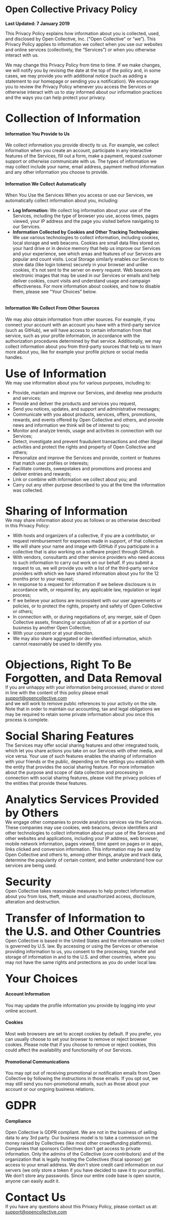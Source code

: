 # Open Collective Privacy Policy

**Last Updated: 7 January 2019**

This Privacy Policy explains how information about you is collected, used, and disclosed by Open Collective, Inc. ("Open Collective" or “we”). This Privacy Policy applies to information we collect when you use our websites and online services (collectively, the “Services”) or when you otherwise interact with us.

We may change this Privacy Policy from time to time. If we make changes, we will notify you by revising the date at the top of the policy and, in some cases, we may provide you with additional notice (such as adding a statement to our homepage or sending you a notification). We encourage you to review the Privacy Policy whenever you access the Services or otherwise interact with us to stay informed about our information practices and the ways you can help protect your privacy.

<div style="display:flex;flex-direction:column">
  <div style="display:flex;flex-direction: column;margin-top:1.5em">
    <div style="font-weight:bold;font-size:2.2rem;">Collection of Information </div>
    <div style="display:flex;flex-direction:column;"><h4>Information You Provide to Us</h4>
We collect information you provide directly to us.  For example, we collect information when you create an account, participate in any interactive features of the Services, fill out a form,  make a payment, request customer support or otherwise communicate with us. The types of information we may collect include your name, email address, payment method information and any other information you choose to provide.  
<h4>Information We Collect Automatically</h4>
When You Use the Services 
When you access or use our Services, we automatically collect information about you, including:
<ul>
<li><b>Log Information:</b>  We collect log information about your use of the Services, including the type of browser you use, access times, pages viewed, your IP address and the page you visited before navigating to our Services.</li>
<li><b>Information Collected by Cookies and Other Tracking Technologies:</b>  We use various technologies to collect information, including cookies, local storage and web beacons.  Cookies are small data files stored on your hard drive or in device memory that help us improve our Services and your experience, see which areas and features of our Services are popular and count visits. Local Storage similarly enables our Services to store data (like login tokens) securely in your browser and unlike cookies, it's not sent to the server on every request. Web beacons are electronic images that may be used in our Services or emails and help deliver cookies, count visits and understand usage and campaign effectiveness.  For more information about cookies, and how to disable them, please see "Your Choices" below.</li>
</ul>
<h4>Information We Collect From Other Sources</h4>
We may also obtain information from other sources.  For example, if you connect your account with an account you have with a third-party service (such as GitHub), we will have access to certain information from that service, such as your profile information, in accordance with the authorization procedures determined by that service.  Additionally, we may collect information about you from third-party sources that help us to learn more about you, like for example your profile picture or social media handles. </div>
  </div>
  <div style="display:flex;flex-direction: column;margin-top:1.5em">
    <div style="font-weight:bold;font-size:2.2rem;">Use of Information</div>
    <div style="display:flex;flex-direction:column;">We may use information about you for various purposes, including to:
<ul>
<li>Provide, maintain and improve our Services, and develop new products and services;</li>
<li>Provide and deliver the products and services you request, </li>
<li>Send you notices, updates, and support and administrative messages;</li>
<li>Communicate with you about products, services, offers, promotions, rewards, and events offered by Open Collective and others, and provide news and information we think will be of interest to you;</li>
<li>Monitor and analyze trends, usage and activities in connection with our Services; </li>
<li>Detect, investigate and prevent fraudulent transactions and other illegal activities and protect the rights and property of Open Collective and others;</li>
<li>Personalize and improve the Services and provide, content or features that match user profiles or interests;</li>
<li>Facilitate contests, sweepstakes and promotions and process and deliver entries and rewards;</li>
<li>Link or combine with information we collect about you; and</li>
<li>Carry out any other purpose described to you at the time the information was collected.</li>
</ul>
</div>
  </div>
  <div style="display:flex;flex-direction: column;margin-top:1.5em">
    <div style="font-weight:bold;font-size:2.2rem;">Sharing of Information</div>
    <div style="display:flex;flex-direction:column;">We may share information about you as follows or as otherwise described in this Privacy Policy:
<ul>
<li>With hosts and organizers of a collective, if you are a contributor, or request reimbursement for expenses made in support, of that collective</li>
<li>We will share your name and image with GitHub if you participate in a collective that is also working on a software project through GitHub.</li>
<li>With vendors, consultants and other service providers who need access to such information to carry out work on our behalf. If you submit a request to us, we will provide you with a list of the third-party service providers with which we have shared information about you for the 12 months prior to your request;</li>
<li>In response to a request for information if we believe disclosure is in accordance with, or required by, any applicable law, regulation or legal process;</li>
<li>If we believe your actions are inconsistent with our user agreements or policies, or to protect the rights, property and safety of Open Collective or others;</li>
<li>In connection with, or during negotiations of, any merger, sale of Open Collective assets, financing or acquisition of all or a portion of our business by another Open Collective; </li>
<li>With your consent or at your direction.</li>
<li>We may also share aggregated or de-identified information, which cannot reasonably be used to identify you.</li>
</ul>
</div>
  </div>
  <div style="display:flex;flex-direction: column;margin-top:1.5em">
    <div style="font-weight:bold;font-size:2.2rem;">Objections, Right To Be Forgotten, and Data Removal</div>
    <div style="display:flex;flex-direction:column;">If you are unhappy with your information being processed, shared or stored in line with the content of this policy please email <a href="mailto:support@opencollective.com">support@opencollective.com</a> and we will work to remove public references to your activity on the site. Note that in order to maintain our accounting, tax and legal obligations we may be required to retain some private information about you once this process is complete. </div>
  </div>
  <div style="display:flex;flex-direction: column;margin-top:1.5em">
    <div style="font-weight:bold;font-size:2.2rem;">Social Sharing Features</div>
    <div style="display:flex;flex-direction:column;">The Services may offer social sharing features and other integrated tools, which let you share actions you take on our Services with other media, and vice versa.  Your use of such features enables the sharing of information with your friends or the public, depending on the settings you establish with the entity that provides the social sharing feature.  For more information about the purpose and scope of data collection and processing in connection with social sharing features, please visit the privacy policies of the entities that provide these features.</div>
  </div>
  <div style="display:flex;flex-direction: column;margin-top:1.5em">
    <div style="font-weight:bold;font-size:2.2rem;">Analytics Services Provided by Others</div>
    <div style="display:flex;flex-direction:column;">We engage other companies to provide analytics services via the Services.  These companies may use cookies, web beacons, device identifiers and other technologies to collect information about your use of the Services and other websites and applications, including your IP address, web browser, mobile network information, pages viewed, time spent on pages or in apps, links clicked and conversion information.  This information may be used by Open Collective and others to, among other things, analyze and track data, determine the popularity of certain content, and better understand how our services are being used.  </div>
  </div>
  <div style="display:flex;flex-direction: column;margin-top:1.5em">
    <div style="font-weight:bold;font-size:2.2rem;">Security</div>
    <div style="display:flex;flex-direction:column;">Open Collective takes reasonable measures to help protect information about you from loss, theft, misuse and unauthorized access, disclosure, alteration and destruction.</div>
  </div>
  <div style="display:flex;flex-direction: column;margin-top:1.5em">
    <div style="font-weight:bold;font-size:2.2rem;">Transfer of Information to the U.S. and Other Countries</div>
    <div style="display:flex;flex-direction:column;">Open Collective is based in the United States and the information we collect is governed by U.S. law.  By accessing or using the Services or otherwise providing information to us, you consent to the processing, transfer and storage of information in and to the U.S. and other countries, where you may not have the same rights and protections as you do under local law.</div>
  </div>
  <div style="display:flex;flex-direction: column;margin-top:1.5em">
    <div style="font-weight:bold;font-size:2.2rem;">Your Choices</div>
    <div style="display:flex;flex-direction:column;"><h4>Account Information</h4>
You may update the profile information you provide by logging into your online account. 
<h4>Cookies</h4>
Most web browsers are set to accept cookies by default.  If you prefer, you can usually choose to set your browser to remove or reject browser cookies.  Please note that if you choose to remove or reject cookies, this could affect the availability and functionality of our Services.
<h4>Promotional Communications</h4>
You may opt out of receiving promotional or notification emails from Open Collective by following the instructions in those emails.  If you opt out, we may still send you non-promotional emails, such as those about your account or our ongoing business relations.</div>
  </div>
  <div style="display:flex;flex-direction: column;margin-top:1.5em">
    <div style="font-weight:bold;font-size:2.2rem;">GDPR</div>
    <div style="display:flex;flex-direction:column;"><h4>Compliance</h4>
Open Collective is GDPR compliant. We are not in the business of selling data to any 3rd party. Our business model is to take a commission on the money raised by Collectives (like most other crowdfunding platforms). Companies that sponsors Collectives don't get access to private information. Only the admins of the Collective (core contributors) and of the organization that is legally hosting the Collectives (fiscal sponsor) get access to your email address. We don't store credit card information on our servers (we only store a token if you have decided to save it to your profile). We don’t store any passwords. Since our entire code base is open source, anyone can easily audit it.
    </div> 
  </div>
  <div style="display:flex;flex-direction: column;margin-top:1.5em">
    <div style="font-weight:bold;font-size:2.2rem;">Contact Us</div>
    <div style="display:flex;flex-direction:column;">If you have any questions about this Privacy Policy, please contact us at:  <a href="mailto:support@opencollective.com">support@opencollective.com</a></div>
  </div>
</div>
